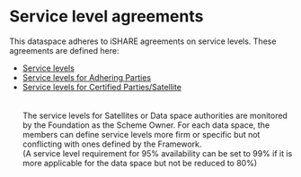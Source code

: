 # Service level agreements

This dataspace adheres to iSHARE agreements on service levels. These agreements are defined here:

* [Service levels](https://framework.ishare.eu/is/service-levels)
* [Service levels for Adhering Parties](https://framework.ishare.eu/is/service-levels-for-adhering-parties)
* [Service levels for Certified Parties/Satellite](https://framework.ishare.eu/is/service-levels-for-certified-parties-satellite)\
  \
  \
  The service levels for Satellites or Data space authorities are monitored by the Foundation as the Scheme Owner. For each data space, the members can define service levels more firm or specific but not conflicting with ones defined by the Framework.\
  (A service level requirement for 95% availability can be set to 99% if it is more applicable for the data space but not be reduced to 80%)&#x20;
